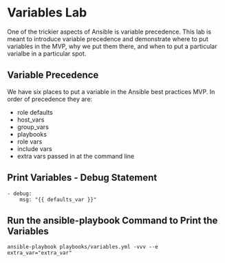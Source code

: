 Variables Lab
=========

One of the trickier aspects of Ansible is variable precedence. This lab is meant to introduce variable precedence and demonstrate where to put variables in the MVP, why we put them there, and when to put a particular varialbe in a particular spot.

Variable Precedence
------------

We have six places to put a variable in the Ansible best practices MVP. In order of precedence they are:

* role defaults
* host_vars
* group_vars
* playbooks
* role vars
* include vars
* extra vars passed in at the command line 

Print Variables - Debug Statement
------------

```
- debug:
    msg: "{{ defaults_var }}"
```

Run the ansible-playbook Command to Print the Variables
------------

```
ansible-playbook playbooks/variables.yml -vvv --e extra_var="extra_var"
```
